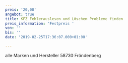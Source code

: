 ```yaml
---
preis: '20,00'
angebot: true
title: KFZ Fehlerauslesen und Löschen Probleme finden
preis_information: 'Festpreis '
von: ''
bis: ''
date: '2019-02-25T17:36:07.000+01:00'

---
```

alle Marken und Hersteller 58730 Fröndenberg